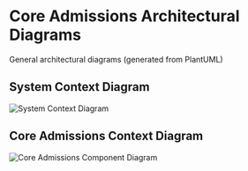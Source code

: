 # Core Admissions Architectural Diagrams

General architectural diagrams (generated from PlantUML)

## System Context Diagram

![System Context Diagram](http://www.plantuml.com/plantuml/proxy?cache=no&src=https://raw.githubusercontent.com/byu-oit/core-admissions-architecture/master/doc/architecture/diagrams/CESAdmissionsSystemContext.puml)

## Core Admissions Context Diagram

![Core Admissions Component Diagram](http://www.plantuml.com/plantuml/proxy?cache=no&src=https://raw.githubusercontent.com/byu-oit/core-admissions-architecture/master/doc/architecture/diagrams/CESCoreAdmissionsComponent.puml)


